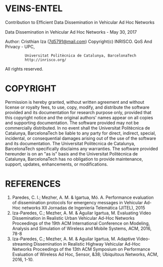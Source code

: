 # VEINS-ENTEL
Contribution to Efﬁcient Data Dissemination in Vehicular Ad Hoc Networks

Data Dissemination in Vehicular Ad Hoc Networks - May 30, 2017

Author: Cristhian Iza (7d5791@mail.com)
Copyright(c) INRISCO. QoS And Privacy - UPC,

             Universitat Politècnica de Catalunya, BarcelonaTech
             http://inrisco.org/
             
All rights reserved.





# COPYRIGHT
Permission is hereby granted, without written agreement and without license or royalty fees, to use, copy, modify, and distribute the software provided and its documentation for research purpose only, provided that this copyright notice and the original authors' names appear on all copies and supporting documentation. The software provided may not be commercially distributed. In no event shall the Universitat Politècnica de Catalunya, BarcelonaTech be liable to any party for direct, indirect, special, incidental, or consequential damages arising out of the use of the software and its documentation. The Universitat Politècnica de Catalunya, BarcelonaTech specifically disclaims any warranties. The software provided hereunder is on an "as is" basis and the Universitat Politècnica de Catalunya, BarcelonaTech has no obligation to provide maintenance, support, updates, enhancements, or modifications.

# REFERENCES
1. Paredes, C. I.; Mezher, A. M. & Igartua, Mó. A. Performance evaluation of dissemination protocols for emergency messages in Vehicular Ad-Hoc networks XII Jornadas de Ingeniería Telemática (JITEL), 2015
1. Iza-Paredes, C.; Mezher, A. M. & Aguilar Igartua, M. Evaluating Video Dissemination in Realistic Urban Vehicular Ad-Hoc Networks Proceedings of the 19th ACM International Conference on Modeling, Analysis and Simulation of Wireless and Mobile Systems, ACM, 2016, 78-8
1. Iza-Paredes, C.; Mezher, A. M. & Aguilar Igartua, M. Adaptive Video-streaming Dissemination in Realistic Highway Vehicular Ad-Hoc Networks Proceedings of the 13th ACM Symposium on Performance Evaluation of Wireless Ad Hoc, Sensor, &38; Ubiquitous Networks, ACM, 2016, 1-10.
